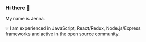### Hi there 👋

My name is Jenna.



💡 I am experienced in JavaScript, React/Redux, Node.js/Express frameworks and active in the open source community.




<!--👾

👾 I am a software engineer who is passionate about building innovative products.
🌳 I'm currently working on [Canopy](https://github.com/oslabs-beta/canopy), an open-source Chrome extension debugging tool for Svelte applications. Please check it out!

**unbiya/unbiya** is a ✨ _special_ ✨ repository because its `README.md` (this file) appears on your GitHub profile.

Here are some ideas to get you started:

- 🔭 I’m currently working on ...
- 🌱 I’m currently learning ...
- 👯 I’m looking to collaborate on ...
- 🤔 I’m looking for help with ...
- 💬 Ask me about ...
- 📫 How to reach me: ...
- 😄 Pronouns: ...
- ⚡ Fun fact: ...
-->
